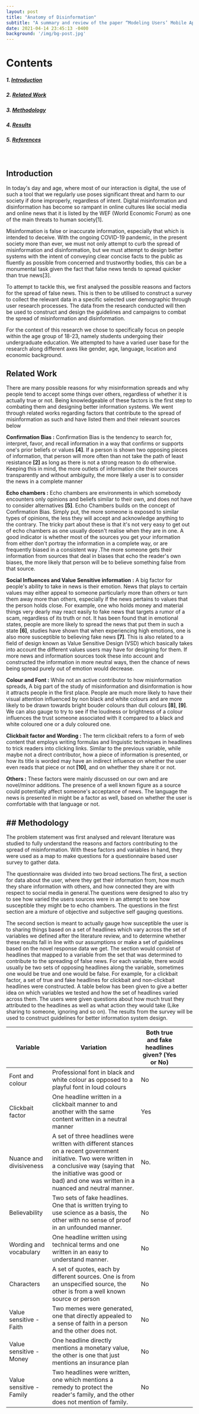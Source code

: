 ```yaml
---
layout: post
title: "Anatomy of Disinformation"
subtitle: "A summary and review of the paper “Modeling Users’ Mobile App Privacy Preferences: Restoring Usability in a Sea of Permission Settings” presented by Jialiu Lin et al. at USENIX SOUPS 2014"
date: 2021-04-14 23:45:13 -0400
background: '/img/bg-post.jpg'
---
```

# Contents

##### 1. [Introduction](#Introduction)

##### 2. [Related Work](#RelatedWork)

##### 3. [Methodology](#Conclusion)

##### 4. [Results](#Results)

##### 5. [References](#References)

<br>

## <a name="Introduction"></a>Introduction
In today's day and age, where most of our interaction is digital, the use of such a tool that we regularly use poses significant threat and harm to our society if done improperly, regardless of intent. Digital misinformation and disinformation has become so rampant in online cultures like social media and online news that it is listed by the WEF (World Economic Forum) as one of the main threats to human society[1]. 

Misinformation is false or inaccurate information, especially that which is intended to deceive. With the ongoing COVID-19 pandemic, in the present society more than ever, we must not only attempt to curb the spread of misinformation and disinformation, but we must attempt to design better systems with the intent of conveying clear concise facts to the public as fluently as possible from concerned and trustworthy bodies, this can be a monumental task given the fact that false news tends to spread quicker than true news[3]. 

To attempt to tackle this, we first analysed the possible reasons and factors for the spread of false news. This is then to be utilised to construct a survey to collect the relevant data in a specific selected user demographic through user research processes. The data from the research conducted will then be used to construct and design the guidelines and campaigns to combat the spread of misinformation and disinformation.

For the context of this research we chose to specifically focus on people within the age group of 18-23, namely students undergoing their undergraduate education. We attempted to have a varied user base for the research along different axes like gender, age, language, location and economic background.

## <a name="RelatedWork"></a>Related Work
There are many possible reasons for why misinformation spreads and why people tend to accept some things over others, regardless of whether it is actually true or not. Being knowledgeable of these factors is the first step to combating them and designing better information systems. We went through related works regarding factors that contribute to the spread of misinformation as such and have listed them and their relevant sources below

**Confirmation Bias :**
Confirmation Bias is the tendency to search for, interpret, favor, and recall information in a way that confirms or supports one's prior beliefs or values **[4]**. If a person is shown two opposing pieces of information, that person will more often than not take the path of least resistance **[2]** as long as there is not a strong reason to do otherwise. Keeping this in mind, the more outlets of information cite their sources transparently and without ambiguity, the more likely a user is to consider the news in a complete manner 

**Echo chambers :**
Echo chambers are environments in which somebody encounters only opinions and beliefs similar to their own, and does not have to consider alternatives **[5]**. Echo Chambers builds on the concept of Confirmation Bias. Simply put, the more someone is exposed to similar types of opinions, the less they will accept and acknowledge anything to the contrary. The tricky part about these is that it's not very easy to get out of echo chambers as one usually doesn't realise when they are in one. A good indicator is whether most of the sources you get your information from either don't portray the information in a complete way, or are frequently biased in a consistent way .The more someone gets their information from sources that deal in biases that echo the reader's own biases, the more likely that person will be to believe something false from that source.

**Social Influences and Value Sensitive information :** 
A big factor for people's ability to take in news is their emotion. News that plays to certain values may either appeal to someone particularly more than others or turn them away more than others, especially if the news pertains to values that the person holds close. For example, one who holds money and material things very dearly may react easily to fake news that targets a rumor of a scam, regardless of its truth or not. It has been found that in emotional states, people are more likely to spread the news that put them in such a state **[6]**, studies have shown that when experiencing high emotions, one is also more susceptible to believing fake news **[7]**. This is also related to a field of design known as Value Sensitive Design (VSD) which basically takes into account the different values users may have for designing for them. If more news and information sources took these into account and constructed the information in more neutral ways, then the chance of news being spread purely out of emotion would decrease.

**Colour and Font :**
While not an active contributor to how misinformation spreads, A big part of the study of misinformation and disinformation is how it attracts people in the first place. People are much more likely to have their visual attention influenced by non black and white colours and are more likely to be drawn towards bright bouder colours than dull colours **[8]**, **[9]**. We can also gauge to try to see if the loudness or brightness of a colour influences the trust someone associated with it compared to a black and white coloured one or a duly coloured one.

**Clickbait factor and Wording :**
The term clickbait refers to a form of web content that employs writing formulas and linguistic techniques in headlines to trick readers into clicking links. Similar to the previous variable, while maybe not a direct contributor, how a piece of information is presented, or how its title is worded may have an indirect influence on whether the user even reads that piece or not **[10]**, and on whether they share it or not.


**Others :**
These factors were mainly discussed on our own and are novel/minor additions. The presence of a well known figure as a source could potentially affect someone's acceptance of news. The language the news is presented in might be a factor as well, based on whether the user is comfortable with that language or not.

## ## <a name="Methodology"></a>Methodology
The problem statement was first analysed and relevant literature was studied to fully understand the reasons and factors contributing to the spread of misinformation. With these factors and variables in hand, they were used as a map to make questions for a questionnaire based user survey to gather data.

The questionnaire was divided into two broad sections.The first, a section for data about the user, where they get their information from, how much they share information with others, and how connected they are with respect to social media in general.The questions were designed to also try to see how varied the users sources were in an attempt to see how susceptible they might be to echo chambers. The questions in the first section are a mixture of objective and subjective self gauging questions. 

The second section is meant to actually gauge how susceptible the user is to sharing things based on a set of headlines which vary across the set of variables we defined after the literature review, and to determine whether these results fall in line with our assumptions or make a set of guidelines based on the novel response data we get. The section would consist of headlines that mapped to a variable from the set that was determined to contribute to the spreading of false news. For each variable, there would usually be two sets of opposing headlines along the variable, sometimes one would be true and one would be false. For example, for a clickbait factor, a set of true and fake headlines for clickbait and non-clickbait headlines were constructed. A table below has been given to give a better idea on which variables we tested and how the set of headlines varied across them. The users were given questions about how much trust they attributed to the headlines as well as what action they would take (Like sharing to someone, ignoring and so on). The results from the survey will be used to construct guidelines for better information system design.

| Variable                 | Variation                                                                                                                                                                                                                              | Both true and fake headlines given? (Yes or No) |   |   |
|--------------------------|----------------------------------------------------------------------------------------------------------------------------------------------------------------------------------------------------------------------------------------|-------------------------------------------------|---|:-:|
| Font and colour          | Professional font in black and white colour as opposed to a playful font in loud colours                                                                                                                                               | No                                              |   |   |
| Clickbait factor         | One headline written in a clickbait manner to and another with the same content written in a neutral manner                                                                                                                            | Yes                                             |   |   |
| Nuance and divisiveness  | A set of three headlines were written with different stances on a recent government initiative. Two were written in a conclusive way (saying that the initiative was good or bad) and one was written in a nuanced and neutral manner. | No.                                             |   |   |
| Believability            | Two sets of fake headlines. One that is written trying to use science as a basis, the other with no sense of proof in an unfounded manner.                                                                                             | No                                              |   |   |
| Wording and vocabulary   | One headline written using technical terms and one written in an easy to understand manner.                                                                                                                                            | No                                              |   |   |
| Characters               | A set of quotes, each by different sources. One is from an unspecified source, the other is from a well known source or person                                                                                                         | No                                              |   |   |
| Value sensitive - Faith  | Two memes were generated, one that directly appealed to a sense of faith in a person and the other does not.                                                                                                                           | No                                              |   |   |
| Value sensitive - Money  | One headline directly mentions a monetary value, the other is one that just mentions an insurance plan                                                                                                                                 | No                                              |   |   |
| Value sensitive - Family | Two headlines were written, one which mentions a remedy to protect the reader's family, and the other does not mention of family.                                                                                                      | No                                              |   |   |
